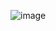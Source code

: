 ![image](https://user-images.githubusercontent.com/14141373/179262154-83595dd8-3f4d-40cd-a363-175f92327874.png)

